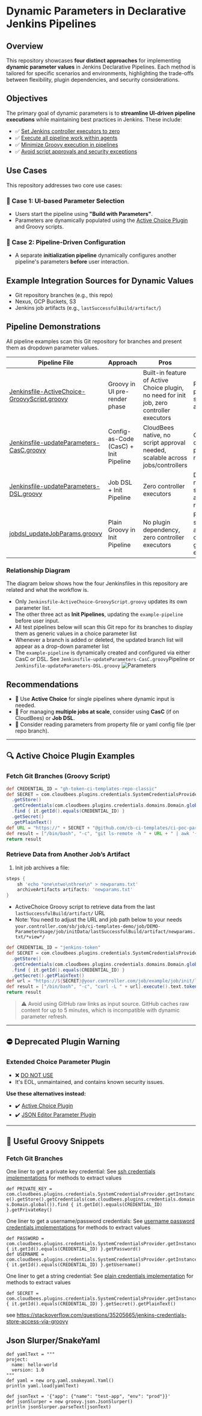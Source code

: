 # Dynamic Parameters in Declarative Jenkins Pipelines

## Overview

This repository showcases **four distinct approaches** for implementing **dynamic parameter values** in Jenkins Declarative Pipelines. Each method is tailored for specific scenarios and environments, highlighting the trade-offs between flexibility, plugin dependencies, and security considerations.

## Objectives

The primary goal of dynamic parameters is to **streamline UI-driven pipeline executions** while maintaining best practices in Jenkins. These include:

- ✅ [Set Jenkins controller executors to zero](https://docs.cloudbees.com/docs/cloudbees-ci-kb/latest/best-practices/app-performance-best-practices#_built_in_node_formerly_known_as_master_node_build_executors)
- ✅ [Execute all pipeline work within agents](https://docs.cloudbees.com/docs/cloudbees-ci/latest/pipelines/pipeline-best-practices#_do_all_the_work_within_an_agent)
- ✅ [Minimize Groovy execution in pipelines](https://docs.cloudbees.com/docs/cloudbees-ci/latest/pipelines/pipeline-best-practices#_reduce_the_amount_of_groovy_code_executed_by_pipelines)
- ✅ [Avoid script approvals and security exceptions](https://docs.cloudbees.com/docs/cloudbees-ci/latest/pipelines/pipeline-best-practices#_avoid_script_security_exceptions)

## Use Cases


This repository addresses two core use cases:

### 📂 Case 1: UI-based Parameter Selection

- Users start the pipeline using **"Build with Parameters"**.
- Parameters are dynamically populated using the [Active Choice Plugin](https://plugins.jenkins.io/uno-choice/) and Groovy scripts.

### 🚧 Case 2: Pipeline-Driven Configuration

- A separate **initialization pipeline** dynamically configures another pipeline's parameters **before** user interaction.

## Example Integration Sources for Dynamic Values

- Git repository branches (e.g., this repo)
- Nexus, GCP Buckets, S3
- Jenkins job artifacts (e.g., `lastSuccessfulBuild/artifact/`)

## Pipeline Demonstrations

All pipeline examples scan this Git repository for branches and present them as dropdown parameter values.

| Pipeline File                                                                                 | Approach                              | Pros                                                                                      | Cons                                              |
|-----------------------------------------------------------------------------------------------| ------------------------------------- | ----------------------------------------------------------------------------------------- | ------------------------------------------------- |
| [Jenkinsfile-ActiveChoice-GroovyScript.groovy](Jenkinsfile-ActiveChoice-GroovyScript.groovy)  | Groovy in UI pre-render phase         | Built-in feature of Active Choice plugin, no need for init job, zero controller executors | Requires plugin and script approvals              |
| [Jenkinsfile-updateParameters-CasC.groovy](Jenkinsfile-updateParameters-CasC.groovy)          | Config-as-Code (CasC) + Init Pipeline | CloudBees native, no script approval needed, scalable across jobs/controllers             | CloudBees only, CasC plugin required              |
| [Jenkinsfile-updateParameters-DSL.groovy](Jenkinsfile-updateParameters-DSL.groovy)            | Job DSL + Init Pipeline               | Zero controller executors                                                                 | DSL plugin needed, script approval required       |
| [jobdsl_updateJobParams.groovy](jobdsl_updateJobParams.groovy)                                | Plain Groovy in Init Pipeline         | No plugin dependency, zero controller executors                                           | Requires script approval, complexity grows easily |

### Relationship Diagram
The diagram below shows how the four Jenkinsfiles in this repository are related and what the workflow is.
- Only `Jenkinsfile-ActiveChoice-GroovyScript.groovy` updates its own parameter list.
- The other three act as **Init Pipelines**, updating the `example-pipeline` before user input.
- All test pipelines below will scan this Git repo for its branches to display them as generic values in a choice parameter list
- Whenever a branch is added or deleted, the updated branch list will appear as a drop-down parameter list
- The `example-pipeline` is dynamically created and configured via either CasC or DSL. See `Jenkinsfile-updateParameters-CasC.groovy`Pipeline or  `Jenkinsfile-updateParameters-DSL.groovy`
  ![Parameters](images/Parameters.svg)

## Recommendations

- 🌟 Use **Active Choice** for single pipelines where dynamic input is needed.
- 🚀 For managing **multiple jobs at scale**, consider using **CasC** (if on CloudBees) or **Job DSL**.
- 🚀 Consider reading parameters from property file or yaml config file (per repo branch).

---

## 🔍 Active Choice Plugin Examples

### Fetch Git Branches (Groovy Script)

```groovy
def CREDENTIAL_ID = "gh-token-ci-templates-repo-classic"
def SECRET = com.cloudbees.plugins.credentials.SystemCredentialsProvider.getInstance()
  .getStore()
  .getCredentials(com.cloudbees.plugins.credentials.domains.Domain.global())
  .find { it.getId().equals(CREDENTIAL_ID) }
  .getSecret()
  .getPlainText()
def URL = "https://" + SECRET + "@github.com/cb-ci-templates/ci-poc-params-update.git"
def result = ["/bin/bash", "-c", "git ls-remote -h " + URL + " | awk '{print \$2}' | sed 's|refs/heads/||'"].execute().text.tokenize();
return result
```

### Retrieve Data from Another Job’s Artifact

1. Init job archives a file:

```groovy
steps {
    sh 'echo "one\ntwo\nthree\n" > newparams.txt'
    archiveArtifacts artifacts: 'newparams.txt'
}
```

* ActiveChoice Groovy script to retrieve data from the last `lastSuccessfulBuild/artifact/` URL
* Note: You need to adjust the URL and job path below to your needs `your.controller.com/sb/job/ci-templates-demo/job/DEMO-ParameterUsage/job/initData/lastSuccessfulBuild/artifact/newparams.txt/*view*/`

```groovy
def CREDENTIAL_ID = "jenkins-token"
def SECRET = com.cloudbees.plugins.credentials.SystemCredentialsProvider.getInstance()
  .getStore()
  .getCredentials(com.cloudbees.plugins.credentials.domains.Domain.global())
  .find { it.getId().equals(CREDENTIAL_ID) }
  .getSecret().getPlainText()
def url = "https://${SECRET}@your.controller.com/job/example/job/init/lastSuccessfulBuild/artifact/newparams.txt/*view*/"
def result = ["/bin/bash", "-c", "curl -L " + url].execute().text.tokenize()
return result
```

> ⚠️ Avoid using GitHub raw links as input source. GitHub caches raw content for up to 5 minutes, which is incompatible with dynamic parameter refresh.

---

## ⛔ Deprecated Plugin Warning

### Extended Choice Parameter Plugin

- ❌ [DO NOT USE](https://plugins.jenkins.io/extended-choice-parameter/)
- It's EOL, unmaintained, and contains known security issues.

**Use these alternatives instead:**

- ✔️ [Active Choice Plugin](https://plugins.jenkins.io/uno-choice/)
- ✔️ [JSON Editor Parameter Plugin](https://plugins.jenkins.io/json-editor-parameter/)

---

## 🔬 Useful Groovy Snippets

### Fetch Git Branches

One liner to get a private key credential:
See [ssh credentials implementations](https://javadoc.jenkins.io/plugin/ssh-credentials/com/cloudbees/jenkins/plugins/sshcredentials/impl/) for methods to extract values

```def PRIVATE_KEY = com.cloudbees.plugins.credentials.SystemCredentialsProvider.getInstance().getStore().getCredentials(com.cloudbees.plugins.credentials.domains.Domain.global()).find { it.getId().equals(CREDENTIAL_ID) }.getPrivateKey()```

One liner to get a username/password credentials:
See [username password credentials implementations](https://javadoc.jenkins.io/plugin/credentials/com/cloudbees/plugins/credentials/impl/UsernamePasswordCredentialsImpl.html) for methods to extract values

```
def PASSWORD = com.cloudbees.plugins.credentials.SystemCredentialsProvider.getInstance().getStore().getCredentials(com.cloudbees.plugins.credentials.domains.Domain.global()).find { it.getId().equals(CREDENTIAL_ID) }.getPassword()
def USERNAME = com.cloudbees.plugins.credentials.SystemCredentialsProvider.getInstance().getStore().getCredentials(com.cloudbees.plugins.credentials.domains.Domain.global()).find { it.getId().equals(CREDENTIAL_ID) }.getUsername()
```

One liner to get a string credential:
See [plain credentials implementation](https://stackoverflow.com/questions/35205665/jenkins-credentials-store-access-via-groovy#:~:text=plain%20credentials%20implementation) for methods to extract values

```
def SECRET = com.cloudbees.plugins.credentials.SystemCredentialsProvider.getInstance().getStore().getCredentials(com.cloudbees.plugins.credentials.domains.Domain.global()).find { it.getId().equals(CREDENTIAL_ID) }.getSecret().getPlainText()
```

see  https://stackoverflow.com/questions/35205665/jenkins-credentials-store-access-via-groovy

## Json Slurper/SnakeYaml

```
def yamlText = """
project:
  name: hello-world
  version: 1.0
"""    
def yaml = new org.yaml.snakeyaml.Yaml()
println yaml.load(yamlText)

def jsonText = '{"app": {"name": "test-app", "env": "prod"}}'
def jsonSlurper = new groovy.json.JsonSlurper()
println jsonSlurper.parseText(jsonText)
```
